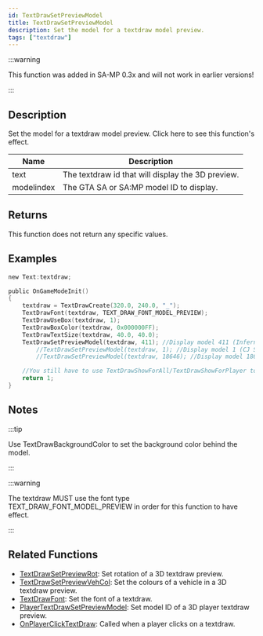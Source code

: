 ```yaml
---
id: TextDrawSetPreviewModel
title: TextDrawSetPreviewModel
description: Set the model for a textdraw model preview.
tags: ["textdraw"]
---
```


:::warning

This function was added in SA-MP 0.3x and will not work in earlier versions!

:::

## Description

Set the model for a textdraw model preview. Click here to see this function's effect.

| Name       | Description                                       |
| ---------- | ------------------------------------------------- |
| text       | The textdraw id that will display the 3D preview. |
| modelindex | The GTA SA or SA:MP model ID to display.          |

## Returns

This function does not return any specific values.

## Examples

```c
new Text:textdraw;

public OnGameModeInit()
{
    textdraw = TextDrawCreate(320.0, 240.0, "_");
    TextDrawFont(textdraw, TEXT_DRAW_FONT_MODEL_PREVIEW);
    TextDrawUseBox(textdraw, 1);
    TextDrawBoxColor(textdraw, 0x000000FF);
    TextDrawTextSize(textdraw, 40.0, 40.0);
    TextDrawSetPreviewModel(textdraw, 411); //Display model 411 (Infernus)
        //TextDrawSetPreviewModel(textdraw, 1); //Display model 1 (CJ Skin)
        //TextDrawSetPreviewModel(textdraw, 18646); //Display model 18646 (Police light object)

    //You still have to use TextDrawShowForAll/TextDrawShowForPlayer to make the textdraw visible.
    return 1;
}
```

## Notes

:::tip

Use TextDrawBackgroundColor to set the background color behind the model.

:::

:::warning

The textdraw MUST use the font type TEXT_DRAW_FONT_MODEL_PREVIEW in order for this function to have effect.

:::

## Related Functions

- [TextDrawSetPreviewRot](TextDrawSetPreviewRot): Set rotation of a 3D textdraw preview.
- [TextDrawSetPreviewVehCol](TextDrawSetPreviewVehCol): Set the colours of a vehicle in a 3D textdraw preview.
- [TextDrawFont](TextDrawFont): Set the font of a textdraw.
- [PlayerTextDrawSetPreviewModel](PlayerTextDrawSetPreviewModel): Set model ID of a 3D player textdraw preview.
- [OnPlayerClickTextDraw](../callbacks/OnPlayerClickTextDraw): Called when a player clicks on a textdraw.
